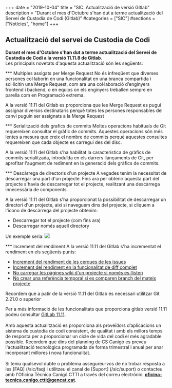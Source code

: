 +++
date        = "2019-10-04"
title       = "SIC. Actualització de versió Gitlab"
description = "Durant el mes d'Octubre s'han dut a terme actualització del Servei de Custodia de Codi (Gitlab)"
#categories  = ["SIC"]
#sections    = ["Notícies", "home"]
+++

## Actualització del servei de Custodia de Codi

**Durant el mes d'Octubre s'han dut a terme actualització del Servei de Custodia de Codi a la versió 11.11.8 de Gitlab**.
<br>
Les principals novetats d'aquesta actualització són les següents:

*** Multiples assigats per Merge Request
No és infreqüent que diverses persones col·laborin en una funcionalitat en una branca compartida i sol·licitin una Merge Request, com ara una col·laboració d’enginyers frontend i backend, o en equips on els enginyers treballen sempre en parella com en Programació extrema.

A la versió 11.11 del Gitlab es proporciona que les Merge Request es pugui assignar diversos destinataris perquè totes les persones responsables del canvi puguin ser assignats a la Merge Request

*** Serialització dels grafics de commits
Moltes operacions habituals de Git requereixen consultar el gràfic de commits. Aquestes operacions són més lentes a mesura que creix el nombre de commits perquè aquestes consultes requereixen que cada objecte es carregui des del disc.

A la versió 11.11 del Gitlab s'ha habilitat la característica de gràfics de commits serialitzada, introduïda en els darrers llançaments de Git, per aprofitar l'augment de rediment en la generació dels gràfics de commits.

*** Descàrrega de directoris d'un projecte
A vegades tenim la necessitat de descarregar una part d'un projecte. Fins ara per obtenir aquesta part del projecte s'havia de descarregar tot el projecte, realitzant una descàrrega innecessària de components.

A la versió 11.11 del Gitlab s'ha proporcionat la possibilitat de descarregar un directori d'un projecte, així si naveguem dins del projecte, si cliquem a l'icono de descàrrega del projecte obtenim:
- Descarregar tot el projecte (com fins ara)
- Descarregar només aquell directory

Un exemple seria:
![](https://about.gitlab.com/images/11_11/repo_download-archive.png)

*** Increment del rendiment
A la versió 11.11 del Gitlab s'ha incrementat el rendiment en els següents punts:
- [Increment del rendiment de les cerques de les issues](https://gitlab.com/gitlab-org/gitlab-ce/merge_requests/27817)
- [Increment del rendiment en la funcionalitat de diff complet](https://gitlab.com/gitlab-org/gitlab-foss/merge_requests/27413)
- [No carregar les pàgines wiki d'un projecte si només es llisten](https://gitlab.com/gitlab-org/gitlab-foss/merge_requests/22801)
- [No crear una referència temporal si es comparen branch del mateix projecte](https://gitlab.com/gitlab-org/gitlab-foss/merge_requests/24038)


Recordem que a patir de la versió 11.11 del Gitlab és necessari utilitzar Git 2.21.0 o superior

Per a més informació de les funcionalitats que proporciona gitlab versió 11.11 podeu consultar [GitLab 11.11](https://about.gitlab.com/2019/05/22/gitlab-11-11-released/).
<br>
<br>
Amb aquesta actualització es proporciona als proveïdors d’aplicacions un sistema de custodia de codi consistent, de qualitat i amb els millors temps de resposta per a proporcionar un cicle de vida del codi el més agradable possible.
Recordem que dins del planning de CS Canigó es preveu l'actualització tecnològica programada de forma trimestral i anual per anar incorporant millores i nova funcionalitat.
<br>
<br>
Si teniu qualsevol dubte o problema assegureu-vos de no trobar resposta a les [FAQ] (/sic/faq) i utilitzeu el canal de [Suport] (/sic/suport) o contacteu amb l'Oficina Tècnica Canigó CTTI a través del correu electrònic: **oficina-tecnica.canigo.ctti@gencat.cat**.
